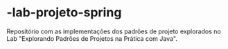 # -lab-projeto-spring
Repositório com as implementações dos padrões de projeto explorados no Lab "Explorando Padrões de Projetos na Prática com Java".
